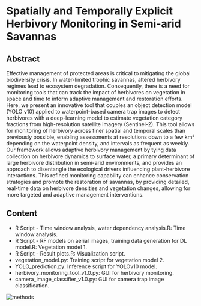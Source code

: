 # Spatially and Temporally Explicit Herbivory Monitoring in Semi-arid Savannas
## Abstract
Effective management of protected areas is critical to mitigating the global biodiversity crisis. In water-limited trophic savannas, altered herbivory regimes lead to ecosystem degradation. Consequently, there is a need for monitoring tools that can track the impact of herbivores on vegetation in space and time to inform adaptive management and restoration efforts. Here, we present an innovative tool that couples an object detection model (YOLO v10) applied to waterpoint-based camera trap images to detect herbivores with a deep-learning model to estimate vegetation category fractions from high-resolution satellite imagery (Sentinel-2). This tool allows for monitoring of herbivory across finer spatial and temporal scales than previously possible, enabling assessments at resolutions down to a few km² depending on the waterpoint density, and intervals as frequent as weekly. Our framework allows adaptive herbivory management by tying data collection on herbivore dynamics to surface water, a primary determinant of large herbivore distribution in semi-arid environments, and provides an approach to disentangle the ecological drivers influencing plant-herbivore interactions. This refined monitoring capability can enhance conservation strategies and promote the restoration of savannas, by providing detailed, real-time data on herbivore densities and vegetation changes, allowing for more targeted and adaptive management interventions.

## Content
- R Script - Time window analysis, water dependency analysis.R: Time window analysis.
- R Script - RF models on aerial images, training data generation for DL model.R: Vegetation model 1.
- R Script - Result plots.R: Visualization script.
- vegetation_model.py: Training script for vegetation model 2.
- YOLO_prediction.py: Inference script for YOLOv10 model.
- herbivory_monitoring_tool_v1.0.py: GUI for herbivory monitoring.
- camera_image_classifier_v1.0.py: GUI for camera trap image classification.

![methods](https://github.com/user-attachments/assets/4fb181d0-d730-4cb5-9c33-75a7adbdbcee)
